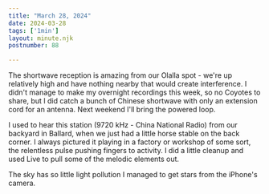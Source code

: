```yaml
---
title: "March 28, 2024"
date: 2024-03-28
tags: ['1min']
layout: minute.njk
postnumber: 88

---
```




The shortwave reception is amazing from our Olalla spot - we're up relatively high and have nothing nearby that would create interference. I didn't manage to make my overnight recordings this week, so no Coyotes to share, but I did catch a bunch of Chinese shortwave with only an extension cord for an antenna. Next weekend I'll bring the powered loop. 

I used to hear this station (9720 kHz - China National Radio) from our backyard in Ballard, when we just had a little horse stable on the back corner. I always pictured it playing in a factory or workshop of some sort, the relentless pulse pushing fingers to activity. I did a little cleanup and used Live to pull some of the melodic elements out. 

The sky has so little light pollution I managed to get stars from the iPhone's camera.  
